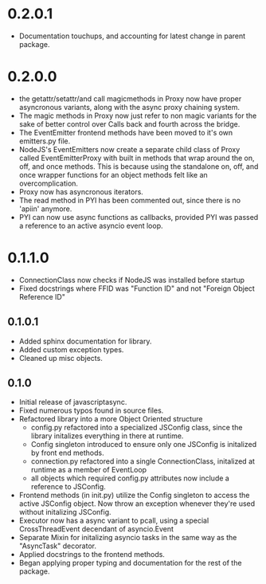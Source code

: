 # 0.2.0.1
* Documentation touchups, and accounting for latest change in parent package.

# 0.2.0.0
* the getattr/setattr/and call magicmethods in Proxy now have proper asyncronous variants, along with the async proxy chaining system.
* The magic methods in Proxy now just refer to non magic variants for the sake of better control over Calls back and fourth across the bridge.
* The EventEmitter frontend methods have been moved to it's own emitters.py file.
* NodeJS's EventEmitters now create a separate child class of Proxy called EventEmitterProxy with built in methods that wrap around the on, off, and once methods.  This is because using the standalone on, off, and once wrapper functions for an object methods felt like an overcomplication.
* Proxy now has asyncronous iterators.
* The read method in PYI has been commented out, since there is no 'apiin' anymore.
* PYI can now use async functions as callbacks, provided PYI was passed a reference to an active asyncio event loop. 

# 0.1.1.0
* ConnectionClass now checks if NodeJS was installed before startup
* Fixed docstrings where FFID was "Function ID" and not "Foreign Object Reference ID"



## 0.1.0.1
* Added sphinx documentation for library.
* Added custom exception types.
* Cleaned up misc objects.

## 0.1.0

* Initial release of javascriptasync.
* Fixed numerous typos found in source files.
* Refactored library into a more Object Oriented structure
  - config.py refactored into a specialized JSConfig class, since the library initalizes everything in there at runtime.
  -  Config singleton introduced to ensure only one JSConfig is initalized by front end methods.
  - connection.py refactored into a single ConnectionClass, initalized at runtime as a member of EventLoop
  - all objects which required config.py attributes now include a reference to JSConfig.
* Frontend methods (in init.py) utilize the Config singleton to access the active JSConfig object.  Now throw an exception whenever they're used without initalizing JSConfig.
* Executor now has a async variant to pcall, using a special CrossThreadEvent decendant of asyncio.Event
* Separate Mixin for initalizing asyncio tasks in the same way as the "AsyncTask" decorator.
* Applied docstrings to the frontend methods.
* Began applying proper typing and documentation for the rest of the package.